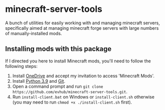 # minecraft-server-tools

A bunch of utilities for easily working with and managing minecraft servers, specifically aimed at managing minecraft forge servers with large numbers of manually-installed mods.

## Installing mods with this package

If I directed you here to install Minecraft mods, you'll need to follow the following steps:

1. Install [OneDrive](https://www.microsoft.com/en-us/microsoft-365/onedrive/download) and accept my invitation to access 'Minecraft Mods'.
2. Install [Python 3.9](https://www.python.org/downloads/) and [Git](https://git-scm.com/downloads).
3. Open a command prompt and run `git clone https://github.com/evhub/minecraft-server-tools.git`.
4. Run `install-client.bat` on Windows or `install-client.sh` otherwise (you may need to run `chmod +x ./install-client.sh` first).
